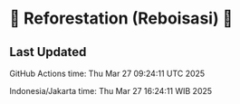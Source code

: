 
# 🌳 Reforestation (Reboisasi) 🌲

## Last Updated

GitHub Actions time: Thu Mar 27 09:24:11 UTC 2025

Indonesia/Jakarta time: Thu Mar 27 16:24:11 WIB 2025
